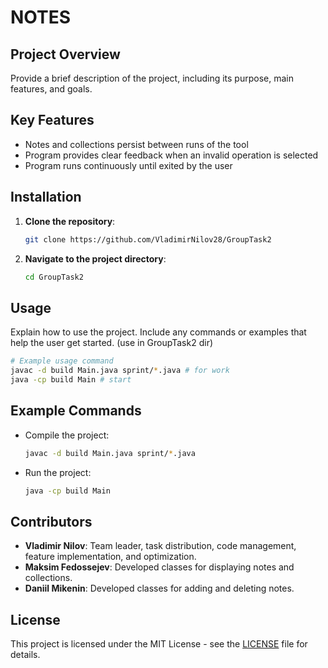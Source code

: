 # NOTES

## Project Overview

Provide a brief description of the project, including its purpose, main features, and goals.

## Key Features

- Notes and collections persist between runs of the tool
- Program provides clear feedback when an invalid operation is selected
- Program runs continuously until exited by the user

## Installation

1. **Clone the repository**:

   ```bash
   git clone https://github.com/VladimirNilov28/GroupTask2
   ```

2. **Navigate to the project directory**:

   ```bash
   cd GroupTask2
   ```

## Usage

Explain how to use the project. Include any commands or examples that help the user get started. (use in GroupTask2 dir)

```bash
# Example usage command
javac -d build Main.java sprint/*.java # for work
java -cp build Main # start
```

## Example Commands

- Compile the project:

  ```bash
  javac -d build Main.java sprint/*.java
  ```

- Run the project:

  ```bash
  java -cp build Main
  ```

## Contributors

- **Vladimir Nilov**: Team leader, task distribution, code management, feature implementation, and optimization.
- **Maksim Fedossejev**: Developed classes for displaying notes and collections.
- **Daniil Mikenin**: Developed classes for adding and deleting notes.

## License

This project is licensed under the MIT License - see the [LICENSE]([LICENSE](https://media1.tenor.com/m/5BYK-WS0__gAAAAd/cool-fun.gif)) file for details.

